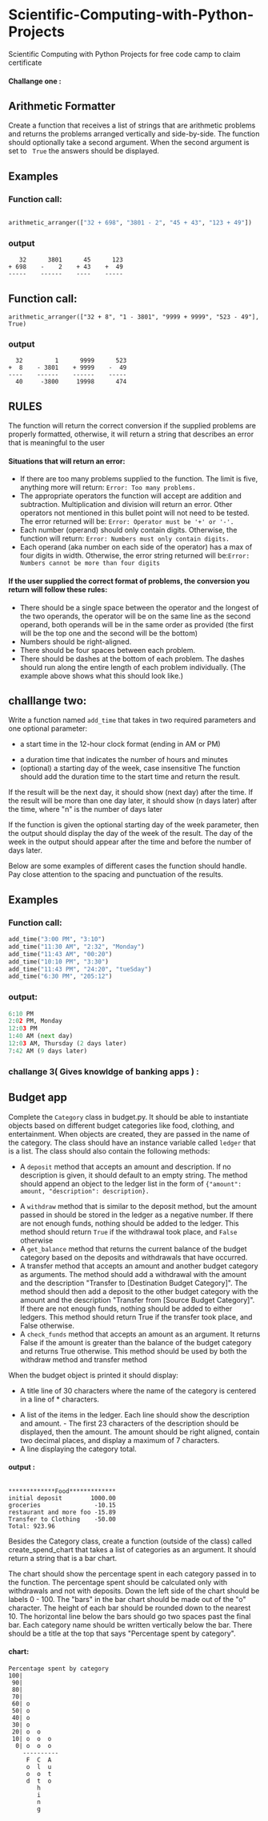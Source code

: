 
# Scientific-Computing-with-Python-Projects

Scientific Computing with Python Projects for free code camp to claim certificate

#### Challange one :
## Arithmetic Formatter
Create a function that receives a list of strings that are arithmetic problems and returns the problems arranged vertically and side-by-side. The function should optionally take a second argument. When the second argument is set to ```
True``` the answers should be displayed.

## Examples
### Function call:
```Python

arithmetic_arranger(["32 + 698", "3801 - 2", "45 + 43", "123 + 49"])
```
### output
```
   32      3801      45      123
+ 698    -    2    + 43    +  49
-----    ------    ----    -----
```
## Function call:
```
arithmetic_arranger(["32 + 8", "1 - 3801", "9999 + 9999", "523 - 49"], True)
```
### output
```
  32         1      9999      523
+  8    - 3801    + 9999    -  49
----    ------    ------    -----
  40     -3800     19998      474
  ```

## RULES
The function will return the correct conversion if the supplied problems are properly formatted, otherwise, it will return a string that describes an error that is meaningful to the user

#### Situations that will return an error:
  - If there are too many problems supplied to the function. The limit is five, anything more will return: ```Error: Too many problems.```
  - The appropriate operators the function will accept are addition and subtraction. Multiplication and division will return an error. Other operators not mentioned in this bullet point will not need to be tested. The error returned will be: ```Error: Operator must be '+' or '-'.```
  - Each number (operand) should only contain digits. Otherwise, the function will return: ```Error: Numbers must only contain digits.```
  - Each operand (aka number on each side of the operator) has a max of four digits in width. Otherwise, the error string returned will be:```Error: Numbers cannot be more than four digits```

#### If the user supplied the correct format of problems, the conversion you return will follow these rules:
  - There should be a single space between the operator and the longest of the two operands, the operator will be on the same line as the second operand, both operands will be in the same order as provided (the first will be the top one and the second will be the bottom)
  - Numbers should be right-aligned.
  - There should be four spaces between each problem.
  - There should be dashes at the bottom of each problem. The dashes should run along the entire length of each problem individually. (The example above shows what this should look like.)
  

## challlange two:

Write a function named ``` add_time ``` that takes in two required parameters and one optional parameter:

* a start time in the 12-hour clock format (ending in AM or PM)
- a duration time that indicates the number of hours and minutes
- (optional) a starting day of the week, case insensitive
The function should add the duration time to the start time and return the result.

If the result will be the next day, it should show (next day) after the time. If the result will be more than one day later, it should show (n days later) after the time, where "n" is the number of days later

If the function is given the optional starting day of the week parameter, then the output should display the day of the week of the result. The day of the week in the output should appear after the time and before the number of days later.

Below are some examples of different cases the function should handle. Pay close attention to the spacing and punctuation of the results.

## Examples
### Function call: 
```Python
add_time("3:00 PM", "3:10")
add_time("11:30 AM", "2:32", "Monday")
add_time("11:43 AM", "00:20")
add_time("10:10 PM", "3:30")
add_time("11:43 PM", "24:20", "tueSday")
add_time("6:30 PM", "205:12")

```
### output:
```Python 
6:10 PM
2:02 PM, Monday
12:03 PM
1:40 AM (next day)
12:03 AM, Thursday (2 days later)
7:42 AM (9 days later)
```
### challange 3( Gives knowldge of banking apps ) :
## Budget app 
Complete the `` Category `` class in budget.py. It should be able to instantiate objects based on different budget categories like food, clothing, and entertainment. When objects are created, they are passed in the name of the category. The class should have an instance variable called `` ledger `` that is a list. The class should also contain the following methods:
* A ` deposit ` method that accepts an amount and description. If no description is given, it should default to an empty string. The method should append an object to the ledger list in the form of ``` {"amount": amount, "description": description}. ```
- A ` withdraw ` method that is similar to the deposit method, but the amount passed in should be stored in the ledger as a negative number. If there are not enough funds, nothing should be added to the ledger. This method should return `` True `` if the withdrawal took place, and `` False `` otherwise
- A `` get_balance `` method that returns the current balance of the budget category based on the deposits and withdrawals that have occurred.
- A transfer method that accepts an amount and another budget category as arguments. The method should add a withdrawal with the amount and the description "Transfer to [Destination Budget Category]". The method should then add a deposit to the other budget category with the amount and the description "Transfer from [Source Budget Category]". If there are not enough funds, nothing should be added to either ledgers. This method should return True if the transfer took place, and False otherwise.
- A ` check_funds ` method that accepts an amount as an argument. It returns False if the amount is greater than the balance of the budget category and returns True otherwise. This method should be used by both the withdraw method and transfer method

When the budget object is printed it should display:

* A title line of 30 characters where the name of the category is centered in a line of * characters.
- A list of the items in the ledger. Each line should show the description and amount. - The first 23 characters of the description should be displayed, then the amount. The amount should be right aligned, contain two decimal places, and display a maximum of 7 characters.
- A line displaying the category total.

#### output :
``` output:

*************Food*************
initial deposit        1000.00
groceries               -10.15
restaurant and more foo -15.89
Transfer to Clothing    -50.00
Total: 923.96

```

Besides the Category class, create a function (outside of the class) called create_spend_chart that takes a list of categories as an argument. It should return a string that is a bar chart.

The chart should show the percentage spent in each category passed in to the function. The percentage spent should be calculated only with withdrawals and not with deposits. Down the left side of the chart should be labels 0 - 100. The "bars" in the bar chart should be made out of the "o" character. The height of each bar should be rounded down to the nearest 10. The horizontal line below the bars should go two spaces past the final bar. Each category name should be written vertically below the bar. There should be a title at the top that says "Percentage spent by category".

#### chart:
```chart 
Percentage spent by category
100|          
 90|          
 80|          
 70|          
 60| o        
 50| o        
 40| o        
 30| o        
 20| o  o     
 10| o  o  o  
  0| o  o  o  
    ----------
     F  C  A  
     o  l  u  
     o  o  t  
     d  t  o  
        h     
        i     
        n     
        g  
```
